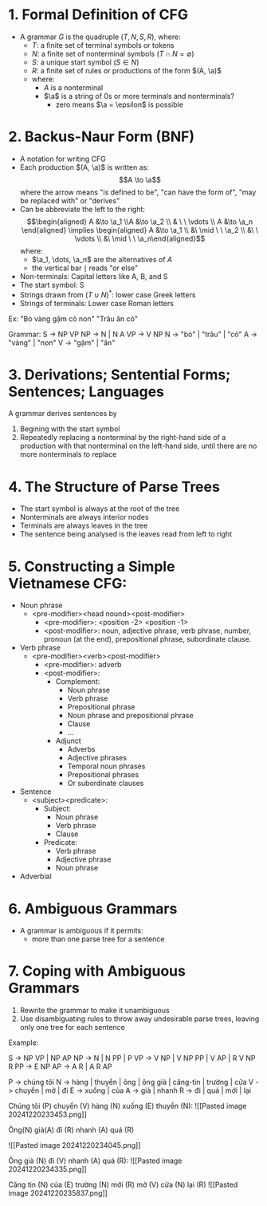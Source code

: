 # 1. Formal Definition of CFG
- A grammar $G$ is the quadruple $(T, N, S, R)$, where:
	- $T$: a finite set of terminal symbols or tokens
	- $N$: a finite set of nonterminal symbols $(T \cap N = \emptyset)$   
	- $S$: a unique start symbol $(S\in N)$
	- $R$: a finite set of rules or productions of the form $(A, \a)$
	- where:
		- $A$ is a nonterminal
		- $\a$ is a string of 0s or more terminals and nonterminals?
			- zero means $\a = \epsilon$ is possible
# 2. Backus-Naur Form (BNF)
- A notation for writing CFG
- Each production $(A, \a)$ is written as: $$A \to \a$$ where the arrow means "is defined to be", "can have the form of", "may be replaced with" or "derives"
- Can be abbreviate the left to the right: $$\begin{aligned} A &\to \a_1 \\A &\to \a_2 \\ & \ \ \vdots \\ A &\to \a_n \end{aligned} \implies \begin{aligned} A &\to \a_1 \\ &\ \mid \ \ \a_2 \\ &\ \ \vdots \\ &\  \mid \ \ \a_n\end{aligned}$$ where:
	- $\a_1, \dots, \a_n$ are the alternatives of $A$
	- the vertical bar $\mid$ reads "or else"
- Non-terminals: Capital letters like A, B, and S
- The start symbol: S
- Strings drawn from $(T \cup N)^*$: lower case Greek letters
- Strings of terminals: Lower case Roman letters

Ex:
"Bò vàng gặm cỏ non"
"Trâu ăn cỏ"

Grammar: 
S -> NP VP
NP -> N | N A
VP -> V NP
N -> "bò" | "trâu" | "cỏ"
A -> "vàng" | "non"
V -> "gặm" | "ăn"

# 3. Derivations; Sentential Forms; Sentences; Languages

A grammar derives sentences by
1. Begining with the start symbol
2. Repeatedly replacing a nonterminal by the right-hand side of a production with that nonterminal on the left-hand side, until there are no more nonterminals to replace
# 4. The Structure of Parse Trees
- The start symbol is always at the root of the tree
- Nonterminals are always interior nodes
- Terminals are always leaves in the tree
- The sentence being analysed is the leaves read from left to right
# 5. Constructing a Simple Vietnamese CFG:
- Noun phrase
	- \<pre-modifier>\<head nound>\<post-modifier>
		- \<pre-modifier>: \<position -2> \<position -1>
		- \<post-modifier>: noun, adjective phrase, verb phrase, number, pronoun (at the end), prepositional phrase, subordinate clause.
- Verb phrase
	- \<pre-modifier>\<verb>\<post-modifier>
		- \<pre-modifier>: adverb
		- \<post-modifier>: 
			- Complement:
				- Noun phrase
				- Verb phrase
				- Prepositional phrase
				- Noun phrase and prepositional phrase
				- Clause
				- ...
			- Adjunct
				- Adverbs
				- Adjective phrases
				- Temporal noun phrases
				- Prepositional phrases
				- Or subordinate clauses
- Sentence
	- \<subject>\<predicate>:
		- Subject:
			- Noun phrase
			- Verb phrase
			- Clause
		- Predicate:
			- Verb phrase
			- Adjective phrase
			- Noun phrase
- Adverbial

# 6. Ambiguous Grammars
- A grammar is ambiguous if it permits:
	- more than one parse tree for a sentence
# 7. Coping with Ambiguous Grammars
1. Rewrite the grammar to make it unambiguous
2. Use disambiguating rules to throw away undesirable parse trees, leaving only one tree for each sentence

Example:

S -> NP VP | NP AP
NP -> N | N PP | P
VP -> V NP | V NP PP | V AP | R V NP R
PP -> E NP
AP -> A R | A R AP

P -> chúng tôi
N -> hàng | thuyền | ông | ông già | căng-tin | trường | cửa
V -> chuyển | mở | đi
E -> xuống | của
A -> già | nhanh
R -> đi | quá | mới | lại

Chúng tôi (P) chuyển (V) hàng (N) xuống (E) thuyền (N):
![[Pasted image 20241220233453.png]]

Ông(N) già(A) đi (R) nhanh (A) quá (R)

![[Pasted image 20241220234045.png]]

Ông già (N) đi (V) nhanh (A) quá (R):
![[Pasted image 20241220234335.png]]

Căng tin (N) của (E) trường (N) mới (R) mở (V) cửa (N) lại (R)
![[Pasted image 20241220235837.png]]